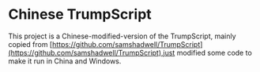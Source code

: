 # Chinese TrumpScript

This project is a Chinese-modified-version of the TrumpScript, mainly copied from [https://github.com/samshadwell/TrumpScript](https://github.com/samshadwell/TrumpScript),just modified some code to make it run in China and Windows.